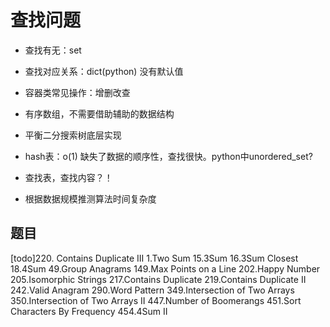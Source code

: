 # 查找问题

* 查找有无：set

* 查找对应关系：dict(python) 没有默认值

* 容器类常见操作：增删改查

* 有序数组，不需要借助辅助的数据结构

* 平衡二分搜索树底层实现

* hash表：o(1) 缺失了数据的顺序性，查找很快。python中unordered_set?

* 查找表，查找内容？！

* 根据数据规模推测算法时间复杂度


## 题目

[todo]220. Contains Duplicate III
1.Two Sum
15.3Sum
16.3Sum Closest
18.4Sum
49.Group Anagrams
149.Max Points on a Line
202.Happy Number
205.Isomorphic Strings
217.Contains Duplicate
219.Contains Duplicate II
242.Valid Anagram
290.Word Pattern
349.Intersection of Two Arrays
350.Intersection of Two Arrays II
447.Number of Boomerangs
451.Sort Characters By Frequency
454.4Sum II
